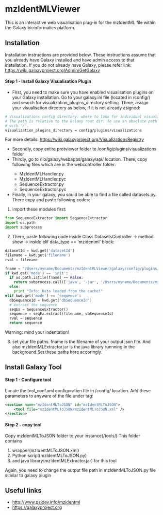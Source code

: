 # mzIdentMLViewer

This is an interactive web visualisation plug-in for the mzIdentML file within the Galaxy bioinformatics platform.

## Installation

Installation instructions are provided below. These instructions assume that you already have Galaxy installed and have admin access to that installation. If you do not already have Galaxy, please refer link: https://wiki.galaxyproject.org/Admin/GetGalaxy

#### Step 1 - Install Galaxy Visualisation Plugin

* First, you need to make sure you have enabled visualisation plugins on your Galaxy installation. Go to your galaxy.ini file (located in <your galaxy directory>/config/) and search for visualization_plugins_directory setting. There, assign your visualisation directory as below, if it is not already asigned:

```bash
# Visualizations config directory: where to look for individual visualization plugins.
# The path is relative to the Galaxy root dir. To use an absolute path begin the path
# with '/'.
visualization_plugins_directory = config/plugins/visualizations
```
For more details: https://wiki.galaxyproject.org/VisualizationsRegistry

* Secondly, copy entire protviewer folder to <your galaxy directory>/config/plugins/visualizations folder
* Thirdly, go to <your galaxy directory>/lib/galaxy/webapps/galaxy/api/ location. There, copy following files which are in the webcontroller folder:
  * MzIdentMLHandler.py
  * MzIdentMLHandler.pyc
  * SequenceExtractor.py
  * SequenceExtractor.pyc
* Finally, in your galaxy, you sould be able to find a file called datasets.py. There copy and paste following codes:

1. Import these modules first:

```python
from SequenceExtractor import SequenceExtractor
import os.path
import subprocess
```

2. There, paste following code inside Class DatasetsController -> method show -> inside elif data_type == 'mzidentml' block:

```python
datasetId = kwd.get('datasetId')
filename = kwd.get('filename')
rval = filename

fname = "/Users/myname/Documents/mzIdentMLViewer/galaxy/config/plugins/visualizations/protviewer/static/data/"+datasetId+"_protein.json"
if kwd.get('mode') == 'init':
  if os.path.isfile(fname) == False:
    return subprocess.call(['java', '-jar', '/Users/myname/Documents/mzIdentMLVisualiser/galaxy/tools/mzIdentMLToJSON/mzIdentMLExtractor.jar', filename, datasetId])
  else:
    print "Info: Data loaded from the cache!"
elif kwd.get('mode') == 'sequence':
  dbSequenceId = kwd.get('dbSequenceId')
  # extract the sequence
  seqEx = SequenceExtractor()
  sequence = seqEx.extract(filename, dbSequenceId)
  rval = sequence
  return sequence
```

Warning: mind your indentation!

3. set your file paths. fname is the filename of your output json file. And also mzIdentMLExtractor.jar is the java library runnning in the background.Set these paths here accoringly.

## Install Galaxy Tool

#### Step 1 - Configure tool

Locate the tool_conf.xml configuration file in <your galaxy directory>/config/ location.
Add these parameters to anyware of  the file under <toolbox> tag:

```XML
<section name="mzIdentMLToJSON" id="mzIdentMLToJSON">
    <tool file="mzIdentMLToJSON/mzIdentMLToJSON.xml" />
</section>
```
#### Step 2 - copy tool

Copy mzIdentMLToJSON folder to your instance(<your galaxy directory>/tools/)
This folder contains 
 1. wrapper(mzIdentMLToJSON.xml) 
 2. Python script(mzIdentMLToJSON.py)
 3. and java library(mzIdentMLExtractor.jar) for this tool

Again, you need to change the output file path in mzIdentMLToJSON.py file similar to galaxy plugin

## Useful links

* http://www.psidev.info/mzidentml
* https://galaxyproject.org
